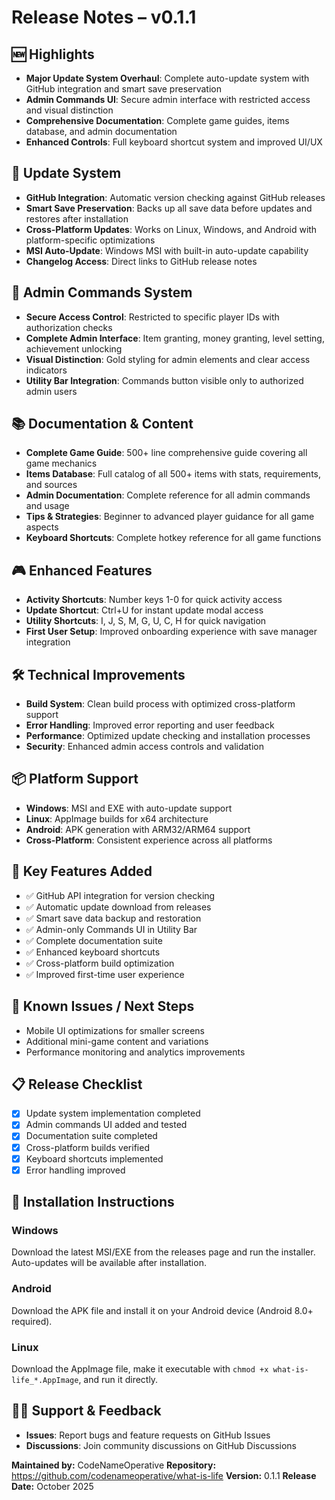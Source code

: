 # Release Notes – v0.1.1

## 🆕 Highlights
- **Major Update System Overhaul**: Complete auto-update system with GitHub integration and smart save preservation
- **Admin Commands UI**: Secure admin interface with restricted access and visual distinction
- **Comprehensive Documentation**: Complete game guides, items database, and admin documentation
- **Enhanced Controls**: Full keyboard shortcut system and improved UI/UX

## 🔄 Update System
- **GitHub Integration**: Automatic version checking against GitHub releases
- **Smart Save Preservation**: Backs up all save data before updates and restores after installation
- **Cross-Platform Updates**: Works on Linux, Windows, and Android with platform-specific optimizations
- **MSI Auto-Update**: Windows MSI with built-in auto-update capability
- **Changelog Access**: Direct links to GitHub release notes

## 👑 Admin Commands System
- **Secure Access Control**: Restricted to specific player IDs with authorization checks
- **Complete Admin Interface**: Item granting, money granting, level setting, achievement unlocking
- **Visual Distinction**: Gold styling for admin elements and clear access indicators
- **Utility Bar Integration**: Commands button visible only to authorized admin users

## 📚 Documentation & Content
- **Complete Game Guide**: 500+ line comprehensive guide covering all game mechanics
- **Items Database**: Full catalog of all 500+ items with stats, requirements, and sources
- **Admin Documentation**: Complete reference for all admin commands and usage
- **Tips & Strategies**: Beginner to advanced player guidance for all game aspects
- **Keyboard Shortcuts**: Complete hotkey reference for all game functions

## 🎮 Enhanced Features
- **Activity Shortcuts**: Number keys 1-0 for quick activity access
- **Update Shortcut**: Ctrl+U for instant update modal access
- **Utility Shortcuts**: I, J, S, M, G, U, C, H for quick navigation
- **First User Setup**: Improved onboarding experience with save manager integration

## 🛠️ Technical Improvements
- **Build System**: Clean build process with optimized cross-platform support
- **Error Handling**: Improved error reporting and user feedback
- **Performance**: Optimized update checking and installation processes
- **Security**: Enhanced admin access controls and validation

## 📦 Platform Support
- **Windows**: MSI and EXE with auto-update support
- **Linux**: AppImage builds for x64 architecture
- **Android**: APK generation with ARM32/ARM64 support
- **Cross-Platform**: Consistent experience across all platforms

## 🎯 Key Features Added
- ✅ GitHub API integration for version checking
- ✅ Automatic update download from releases
- ✅ Smart save data backup and restoration
- ✅ Admin-only Commands UI in Utility Bar
- ✅ Complete documentation suite
- ✅ Enhanced keyboard shortcuts
- ✅ Cross-platform build optimization
- ✅ Improved first-time user experience

## 🔧 Known Issues / Next Steps
- Mobile UI optimizations for smaller screens
- Additional mini-game content and variations
- Performance monitoring and analytics improvements

## 📋 Release Checklist
- [x] Update system implementation completed
- [x] Admin commands UI added and tested
- [x] Documentation suite completed
- [x] Cross-platform builds verified
- [x] Keyboard shortcuts implemented
- [x] Error handling improved

## 🚀 Installation Instructions

### Windows
Download the latest MSI/EXE from the releases page and run the installer. Auto-updates will be available after installation.

### Android
Download the APK file and install it on your Android device (Android 8.0+ required).

### Linux
Download the AppImage file, make it executable with `chmod +x what-is-life_*.AppImage`, and run it directly.

## 🙋‍♂️ Support & Feedback
- **Issues**: Report bugs and feature requests on GitHub Issues
- **Discussions**: Join community discussions on GitHub Discussions

**Maintained by:** CodeNameOperative
**Repository:** https://github.com/codenameoperative/what-is-life
**Version:** 0.1.1
**Release Date:** October 2025
